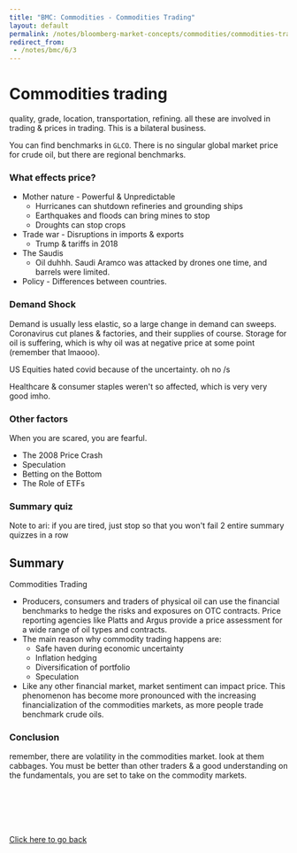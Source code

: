 ```yaml
---
title: "BMC: Commodities - Commodities Trading"
layout: default
permalink: /notes/bloomberg-market-concepts/commodities/commodities-trading
redirect_from:
 - /notes/bmc/6/3
---
```


# Commodities trading
quality, grade, location, transportation, refining. all these are involved in trading & prices in trading. This is a bilateral business. 

You can find benchmarks in `GLCO`. There is no singular global market price for crude oil, but there are regional benchmarks. 

### What effects price?
- Mother nature - Powerful & Unpredictable
	- Hurricanes can shutdown refineries and grounding ships
	- Earthquakes and floods can bring mines to stop
	- Droughts can stop crops
- Trade war - Disruptions in imports & exports
	- Trump & tariffs in 2018
- The Saudis
	- Oil duhhh. Saudi Aramco was attacked by drones one time, and barrels were limited. 
- Policy - Differences between countries. 

### Demand Shock
Demand is usually less elastic, so a large change in demand can sweeps. Coronavirus cut planes & factories, and their supplies of course. Storage for oil is suffering, which is why oil was at negative price at some point (remember that lmaooo). 

US Equities hated covid because of the uncertainty. oh no /s

Healthcare & consumer staples weren't so affected, which is very very good imho. 

### Other factors
When you are scared, you are fearful. 
- The 2008 Price Crash
- Speculation
- Betting on the Bottom
- The Role of ETFs

### Summary quiz
Note to ari: if you are tired, just stop so that you won't fail 2 entire summary quizzes in a row 

## Summary
Commodities Trading
- Producers, consumers and traders of physical oil can use the financial benchmarks to hedge the risks and exposures on OTC contracts. Price reporting agencies like Platts and Argus provide a price assessment for a wide range of oil types and contracts. 
- The main reason why commodity trading happens are:
	- Safe haven during economic uncertainty
	- Inflation hedging
	- Diversification of portfolio
	- Speculation
- Like any other financial market, market sentiment can impact price. This phenomenon has become more pronounced with the increasing financialization of the commodities markets, as more people trade benchmark crude oils. 

### Conclusion
remember, there are volatility in the commodities market. look at them cabbages. You must be better than other traders & a good understanding on the fundamentals, you are set to take on the commodity markets. 


<br><br><br><br><br>
[Click here to go back](..)